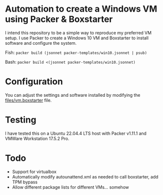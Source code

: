 # Automation to create a Windows VM using Packer & Boxstarter

I intend this repository to be a simple way to reproduce my preferred VM setup.
I use Packer to create a Windows 10 VM and Boxstarter to install software and
configure the system.

Fish: `packer build (jsonnet packer-templates/win10.jsonnet | psub)`

Bash: `packer build <(jsonnet packer-templates/win10.jsonnet)`

# Configuration

You can adjust the settings and software installed by modifying the
[files/vm.boxstarter](files/vm.boxstarter) file.

# Testing

I have tested this on a Ubuntu 22.04.4 LTS host with Packer v1.11.1 and VMWare
Workstation 17.5.2 Pro.

# Todo

* Support for virtualbox
* Automatically modify autounattend.xml as needed to call boxstarter, add TPM bypass
* Allow different package lists for different VMs... somehow
